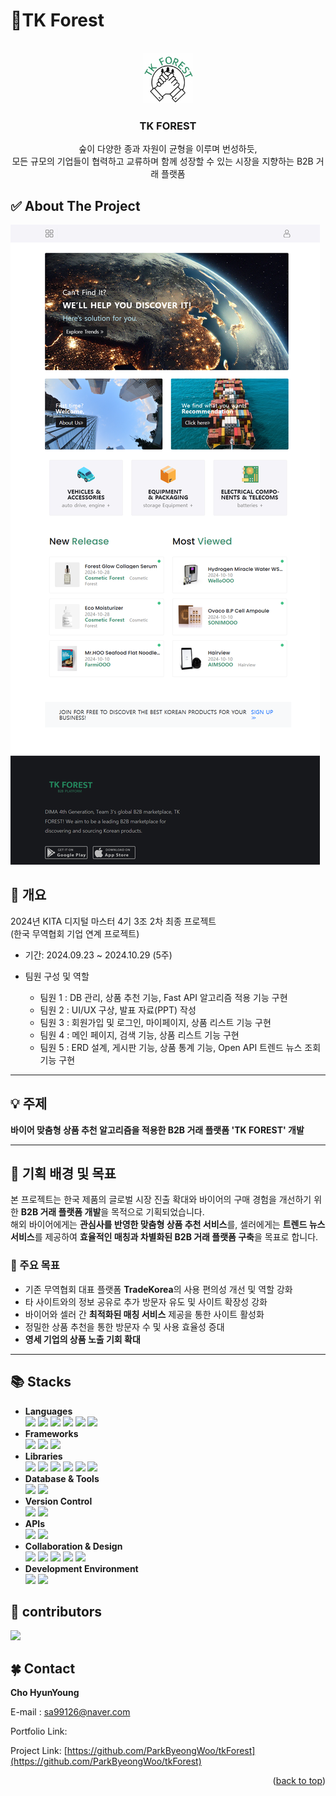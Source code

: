 # 🌲TK Forest
  <!-- Improved compatibility of back to top link: See: https://github.com/othneildrew/Best-README-Template/pull/73 -->
<a id="readme-top"></a>


<!-- PROJECT SHIELDS -->

<!-- [![Contributors][contributors-shield]][contributors-url] -->

<!-- PROJECT LOGO -->
<br/>
<div align="center">
  <a href="https://github.com/othneildrew/Best-README-Template">
    <img src="images/TKFOREST_mini logo.png" alt="Logo" width="80" height="80">
  </a>

  <h3 align="center">TK FOREST</h3>

  <p align="center">
    숲이 다양한 종과 자원이 균형을 이루며 번성하듯,<br>
   모든 규모의 기업들이 협력하고 교류하며 함께 성장할 수 있는 시장을 지향하는 B2B 거래 플랫폼
    <!-- <br />
    <a href="https://github.com/othneildrew/Best-README-Template"><strong>Explore the docs »</strong></a>
    <br />
    <br />
    <a href="https://github.com/othneildrew/Best-README-Template">View Demo</a>
    ·
    <a href="https://github.com/othneildrew/Best-README-Template/issues/new?labels=bug&template=bug-report---.md">Report Bug</a>
    ·
    <a href="https://github.com/othneildrew/Best-README-Template/issues/new?labels=enhancement&template=feature-request---.md">Request Feature</a>-->
  </p>
</div>

<!-- ABOUT THE PROJECT -->
## ✅ About The Project

[![Product Name Screen Shot][product-screenshot]](https://example.com)

## 📌 개요

2024년 KITA 디지털 마스터 4기 3조 2차 최종 프로젝트  
(한국 무역협회 기업 연계 프로젝트)

- 기간: 2024.09.23 ~ 2024.10.29 (5주)  
- 팀원 구성 및 역할
  
  - 팀원 1 : DB 관리, 상품 추천 기능, Fast API 알고리즘 적용 기능 구현  
  - 팀원 2 : UI/UX 구상, 발표 자료(PPT) 작성  
  - 팀원 3 : 회원가입 및 로그인, 마이페이지, 상품 리스트 기능 구현  
  - 팀원 4 : 메인 페이지, 검색 기능, 상품 리스트 기능 구현  
  - 팀원 5 : ERD 설계, 게시판 기능, 상품 통계 기능, Open API 트렌드 뉴스 조회 기능 구현
    
---

## 💡 주제  
**바이어 맞춤형 상품 추천 알고리즘을 적용한 B2B 거래 플랫폼 'TK FOREST' 개발**  

---

## 🔎 기획 배경 및 목표  
본 프로젝트는 한국 제품의 글로벌 시장 진출 확대와 바이어의 구매 경험을 개선하기 위한 **B2B 거래 플랫폼 개발**을 목적으로 기획되었습니다.  
해외 바이어에게는 **관심사를 반영한 맞춤형 상품 추천 서비스**를, 셀러에게는 **트렌드 뉴스 서비스**를 제공하여 **효율적인 매칭과 차별화된 B2B 거래 플랫폼 구축**을 목표로 합니다.

### 🏁 주요 목표
- 기존 무역협회 대표 플랫폼 **TradeKorea**의 사용 편의성 개선 및 역할 강화  
- 타 사이트와의 정보 공유로 추가 방문자 유도 및 사이트 확장성 강화  
- 바이어와 셀러 간 **최적화된 매칭 서비스** 제공을 통한 사이트 활성화  
- 정밀한 상품 추천을 통한 방문자 수 및 사용 효율성 증대  
- **영세 기업의 상품 노출 기회 확대**

---

## 📚 Stacks

- **Languages** <br>
<img src="https://img.shields.io/badge/java-007396?style=for-the-badge&logo=java&logoColor=white"> <img src="https://img.shields.io/badge/javascript-F7DF1E?style=for-the-badge&logo=javascript&logoColor=black"> <img src="https://img.shields.io/badge/python-3776AB?style=for-the-badge&logo=python&logoColor=white"> <img src="https://img.shields.io/badge/html5-E34F26?style=for-the-badge&logo=html5&logoColor=white"> <img src="https://img.shields.io/badge/css-1572B6?style=for-the-badge&logo=css3&logoColor=white"> <img src="https://img.shields.io/badge/Sass-CC6699?style=for-the-badge&logo=sass3&logoColor=white"><br>
- **Frameworks** <br>
<img src="https://img.shields.io/badge/Spring-6DB33F?style=for-the-badge&logo=spring&logoColor=white"> <img src="https://img.shields.io/badge/Spring Boot-6DB33F?style=for-the-badge&logo=springboot&logoColor=white"> <img src="https://img.shields.io/badge/Spring%20Data%20JPA-6DB33F?style=for-the-badge&logo=springboot&logoColor=white"><br>
- **Libraries** <br>
<img src="https://img.shields.io/badge/Chart.js-FF6384?style=for-the-badge&logo=Chart.js&logoColor=white"> <img src="https://img.shields.io/badge/jquery-0769AD?style=for-the-badge&logo=jquery&logoColor=white"> <img src="https://img.shields.io/badge/bootstrap-7952B3?style=for-the-badge&logo=bootstrap&logoColor=white"> <img src="https://img.shields.io/badge/Lombok-3C8B7B?style=for-the-badge&logo=Lombok&logoColor=white"> <img src="https://img.shields.io/badge/Thymeleaf-005F0A?style=for-the-badge&logo=Thymeleaf&logoColor=white"> <img src="https://img.shields.io/badge/Validation-DA5722?style=for-the-badge&logo=Java&logoColor=white"><br>
- **Database & Tools** <br>
<img src="https://img.shields.io/badge/mysql-4479A1?style=for-the-badge&logo=mysql&logoColor=white"> <img src="https://img.shields.io/badge/DBeaver-382923?style=for-the-badge&logo=DBeaver&logoColor=white"><br>
- **Version Control** <br>
<img src="https://img.shields.io/badge/github-181717?style=for-the-badge&logo=github&logoColor=white"> <img src="https://img.shields.io/badge/git-F05032?style=for-the-badge&logo=git&logoColor=white">
- **APIs** <br>
<img src="https://img.shields.io/badge/FastAPI-009688?style=for-the-badge&logo=FastAPI&logoColor=white"> <img src="https://img.shields.io/badge/OpenAPI-6BA539?style=for-the-badge&logo=OpenAPI&logoColor=white">
- **Collaboration & Design** <br>
<img src="https://img.shields.io/badge/Notion-000000?style=for-the-badge&logo=Notion&logoColor=white"> <img src="https://img.shields.io/badge/SourceTree-0052CC?style=for-the-badge&logo=SourceTree&logoColor=white"> <img src="https://img.shields.io/badge/ERD--Cloud-2A2A2A?style=for-the-badge&logoColor=white"> <img src="https://img.shields.io/badge/Canva-00C4CC?style=for-the-badge&logo=Canva&logoColor=white"> <img src="https://img.shields.io/badge/Figma-F24E1E?style=for-the-badge&logo=Figma&logoColor=white">
- **Development Environment** <br>
<img src="https://img.shields.io/badge/Windows-0078D6?style=for-the-badge&logo=Windows&logoColor=white"> <img src="https://img.shields.io/badge/Visual%20Studio%20Code-007ACC?style=for-the-badge&logo=visualstudiocode&logoColor=white"><br>


<!-- CONTRIBUTING -->
## 👥 contributors

<a href="https://github.com/ParkByeongWoo/tkForest/graphs/contributors">
  <img src="https://contrib.rocks/image?repo=ParkByeongWoo/tkForest" />
</a>

<!-- CONTACT -->
## 🍀 Contact

**Cho HyunYoung**

E-mail : sa99126@naver.com

Portfolio Link: <!-- [https://www.notion.so/13db4f9a8ef980328958fa9f1930943e](https://www.notion.so/13db4f9a8ef980328958fa9f1930943e) -->

Project Link: [https://github.com/ParkByeongWoo/tkForest](https://github.com/ParkByeongWoo/tkForest)

<p align="right">(<a href="#readme-top">back to top</a>)</p>


<!-- MARKDOWN LINKS & IMAGES -->
<!-- https://www.markdownguide.org/basic-syntax/#reference-style-links -->
[product-screenshot]: images/site_main.png
